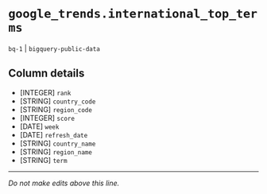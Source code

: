 # `google_trends.international_top_terms`
`bq-1` | `bigquery-public-data`

## Column details
* [INTEGER]   `rank`
* [STRING]    `country_code`
* [STRING]    `region_code`
* [INTEGER]   `score`
* [DATE]      `week`
* [DATE]      `refresh_date`
* [STRING]    `country_name`
* [STRING]    `region_name`
* [STRING]    `term`

-------------------------------------------------------------------------------
*Do not make edits above this line.*
